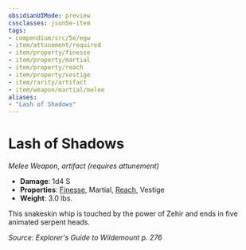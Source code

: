 ```yaml
---
obsidianUIMode: preview
cssclasses: json5e-item
tags:
- compendium/src/5e/egw
- item/attunement/required
- item/property/finesse
- item/property/martial
- item/property/reach
- item/property/vestige
- item/rarity/artifact
- item/weapon/martial/melee
aliases: 
- "Lash of Shadows"
---
```

# Lash of Shadows
*Melee Weapon, artifact (requires attunement)*  

- **Damage**: 1d4 S
- **Properties**: [Finesse](/compendium/rules/item-properties.md#Finesse), Martial, [Reach](/compendium/rules/item-properties.md#Reach), Vestige
- **Weight**: 3.0 lbs.

This snakeskin whip is touched by the power of Zehir and ends in five animated serpent heads.

*Source: Explorer's Guide to Wildemount p. 276*